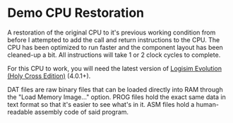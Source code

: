 # Demo CPU Restoration
A restoration of the original CPU to it's previous working condition from before I attempted to add the call and return instructions to the CPU.  The CPU has been optimized to run faster and the component layout has been cleaned-up a bit.  All instructions will take 1 or 2 clock cycles to complete.

For this CPU to work, you will need the latest version of [Logisim Evolution (Holy Cross Edition)](https://github.com/kevinawalsh/logisim-evolution) (4.0.1+).

DAT files are raw binary files that can be loaded directly into RAM through the "Load Memory Image..." option.  PROG files hold the exact same data in text format so that it's easier to see what's in it.  ASM files hold a human-readable assembly code of said program.
